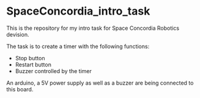 # SpaceConcordia_intro_task

This is the repository for my intro task for Space Concordia Robotics devision.

The task is to create a timer with the following functions:
  - Stop button
  - Restart button
  - Buzzer controlled by the timer


An arduino, a 5V power supply as well as a buzzer are being connected to this board.
